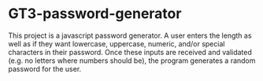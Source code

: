 # GT3-password-generator
This project is a javascript password generator. A user enters the length
as well as if they want lowercase, uppercase, numeric, and/or special characters
in their password. Once these inputs are received and validated (e.g. no letters where
numbers should be), the program generates a random password for the user. 